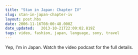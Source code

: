 ```yaml
---
title: "Stan in Japan: Chapter IV"
slug: stan-in-japan-chapter-iv
layout: post.hbs
date: 2006-11-16T08:00:48.000Z
date_updated:   2013-10-21T22:09:02.819Z
tags: video, fashion, japan, language, sony, travel
---
```


Yep, I'm in Japan. Watch the video podcast for the full details.<!--more-->

<object width="425" height="350"> <param name="movie" value="http://www.youtube.com/v/yNfjXzUdu18"> </param> <embed src="http://www.youtube.com/v/yNfjXzUdu18" type="application/x-shockwave-flash" width="425" height="350"> </embed> </object>
